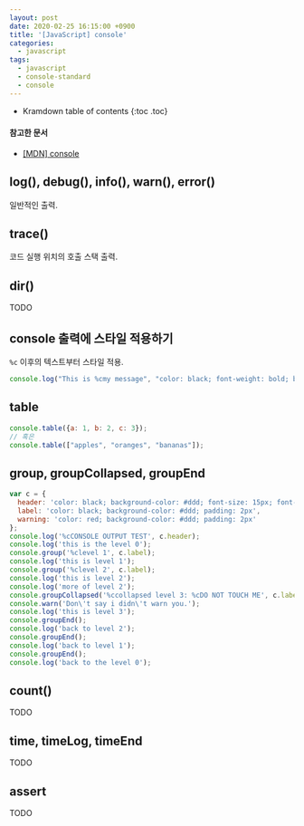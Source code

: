 ```yaml
---
layout: post
date: 2020-02-25 16:15:00 +0900
title: '[JavaScript] console'
categories:
  - javascript
tags:
  - javascript
  - console-standard
  - console
---
```


* Kramdown table of contents
{:toc .toc}

#### 참고한 문서

- [\[MDN\] console](https://developer.mozilla.org/en-US/docs/Web/API/Console)

## log(), debug(), info(), warn(), error()

일반적인 출력.

## trace()

코드 실행 위치의 호출 스택 출력.

## dir()

TODO

## console 출력에 스타일 적용하기

`%c` 이후의 텍스트부터 스타일 적용.

```js
console.log("This is %cmy message", "color: black; font-weight: bold; background-color: #eee; padding: 2px;");
```

## table

```js
console.table({a: 1, b: 2, c: 3});
// 혹은
console.table(["apples", "oranges", "bananas"]);
```

## group, groupCollapsed, groupEnd

```js
var c = {
  header: 'color: black; background-color: #ddd; font-size: 15px; font-weight: bold; padding: 5px',
  label: 'color: black; background-color: #ddd; padding: 2px',
  warning: 'color: red; background-color: #ddd; padding: 2px'
};
console.log('%cCONSOLE OUTPUT TEST', c.header);
console.log('this is the level 0');
console.group('%clevel 1', c.label);
console.log('this is level 1');
console.group('%clevel 2', c.label);
console.log('this is level 2');
console.log('more of level 2');
console.groupCollapsed('%ccollapsed level 3: %cDO NOT TOUCH ME', c.label, c.warning);
console.warn('Don\'t say i didn\'t warn you.');
console.log('this is level 3');
console.groupEnd();
console.log('back to level 2');
console.groupEnd();
console.log('back to level 1');
console.groupEnd();
console.log('back to the level 0');
```

## count()

TODO

## time, timeLog, timeEnd

TODO

## assert

TODO
